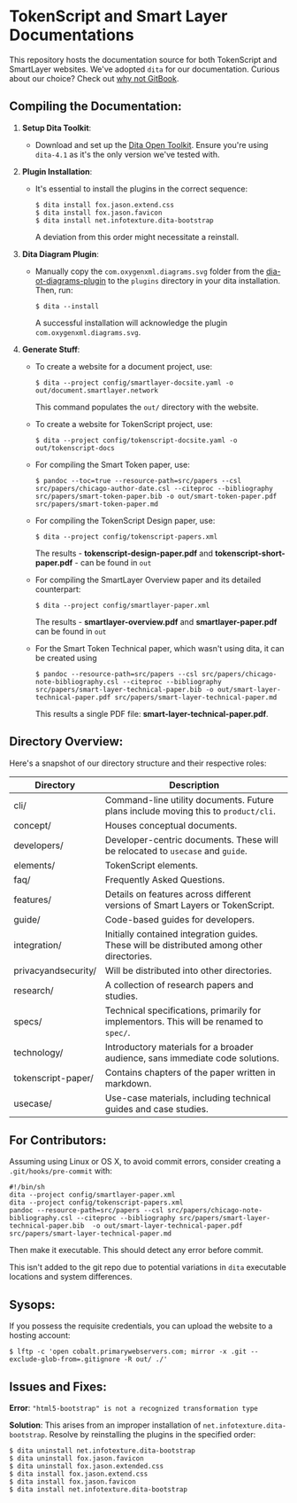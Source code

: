 # TokenScript and Smart Layer Documentations

This repository hosts the documentation source for both TokenScript and SmartLayer websites. We've adopted `dita` for our documentation. Curious about our choice? Check out [why not GitBook](WHY-NOT-GITBOOK.md).

## Compiling the Documentation:

1. **Setup Dita Toolkit**: 
   - Download and set up the [Dita Open Toolkit](https://www.dita-ot.org). Ensure you're using `dita-4.1` as it's the only version we've tested with.

2. **Plugin Installation**: 
   - It's essential to install the plugins in the correct sequence:
     ````
     $ dita install fox.jason.extend.css
     $ dita install fox.jason.favicon
     $ dita install net.infotexture.dita-bootstrap
     ````
     A deviation from this order might necessitate a reinstall.

3. **Dita Diagram Plugin**:
   - Manually copy the `com.oxygenxml.diagrams.svg` folder from the [dia-ot-diagrams-plugin](https://github.com/oxygenxml/dita-ot-diagrams-plugin) to the `plugins` directory in your dita installation. Then, run:
     ```
     $ dita --install
     ```
     A successful installation will acknowledge the plugin `com.oxygenxml.diagrams.svg`.

4. **Generate Stuff**:
   - To create a website for a document project, use:
     ````
     $ dita --project config/smartlayer-docsite.yaml -o out/document.smartlayer.network
     ````
     This command populates the `out/` directory with the website.

   - To create a website for TokenScript project, use:
     ````
     $ dita --project config/tokenscript-docsite.yaml -o out/tokenscript-docs
     ````

   - For compiling the Smart Token paper, use:
     ````
     $ pandoc --toc=true --resource-path=src/papers --csl src/papers/chicago-author-date.csl --citeproc --bibliography src/papers/smart-token-paper.bib -o out/smart-token-paper.pdf src/papers/smart-token-paper.md 
     ````

   - For compiling the TokenScript Design paper, use:
     ````
     $ dita --project config/tokenscript-papers.xml
     ````
     The results - **tokenscript-design-paper.pdf** and **tokenscript-short-paper.pdf** - can be found in `out`

   - For compiling the SmartLayer Overview paper and its detailed counterpart:
     ````
     $ dita --project config/smartlayer-paper.xml
     ````
     The results - **smartlayer-overview.pdf** and **smartlayer-paper.pdf** can be found in `out`

   - For the Smart Token Technical paper, which wasn't using dita, it can be created using
     ````
     $ pandoc --resource-path=src/papers --csl src/papers/chicago-note-bibliography.csl --citeproc --bibliography src/papers/smart-layer-technical-paper.bib -o out/smart-layer-technical-paper.pdf src/papers/smart-layer-technical-paper.md
     ````
     This results a single PDF file: **smart-layer-technical-paper.pdf**.

## Directory Overview:

Here's a snapshot of our directory structure and their respective roles:

| Directory            | Description |
|----------------------|-------------|
| cli/                 | Command-line utility documents. Future plans include moving this to `product/cli`. |
| concept/             | Houses conceptual documents. |
| developers/          | Developer-centric documents. These will be relocated to `usecase` and `guide`. |
| elements/            | TokenScript elements. |
| faq/                 | Frequently Asked Questions. |
| features/            | Details on features across different versions of Smart Layers or TokenScript. |
| guide/               | Code-based guides for developers. |
| integration/         | Initially contained integration guides. These will be distributed among other directories. |
| privacyandsecurity/  | Will be distributed into other directories. |
| research/            | A collection of research papers and studies. |
| specs/               | Technical specifications, primarily for implementors. This will be renamed to `spec/`. |
| technology/          | Introductory materials for a broader audience, sans immediate code solutions. |
| tokenscript-paper/   | Contains chapters of the paper written in markdown. |
| usecase/             | Use-case materials, including technical guides and case studies. |

## For Contributors:

Assuming using Linux or OS X, to avoid commit errors, consider creating a `.git/hooks/pre-commit` with:

```
#!/bin/sh
dita --project config/smartlayer-paper.xml
dita --project config/tokenscript-papers.xml
pandoc --resource-path=src/papers --csl src/papers/chicago-note-bibliography.csl --citeproc --bibliography src/papers/smart-layer-technical-paper.bib  -o out/smart-layer-technical-paper.pdf src/papers/smart-layer-technical-paper.md
```

Then make it executable. This should detect any error before commit.

This isn't added to the git repo due to potential variations in `dita` executable locations and system differences.

## Sysops:

If you possess the requisite credentials, you can upload the website to a hosting account:

````
$ lftp -c 'open cobalt.primarywebservers.com; mirror -x .git --exclude-glob-from=.gitignore -R out/ ./'
````

## Issues and Fixes:

**Error**: `"html5-bootstrap" is not a recognized transformation type`

**Solution**: This arises from an improper installation of `net.infotexture.dita-bootstrap`. Resolve by reinstalling the plugins in the specified order:

````
$ dita uninstall net.infotexture.dita-bootstrap
$ dita uninstall fox.jason.favicon
$ dita uninstall fox.jason.extended.css
$ dita install fox.jason.extend.css
$ dita install fox.jason.favicon
$ dita install net.infotexture.dita-bootstrap
````
